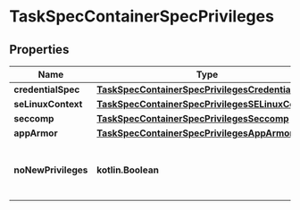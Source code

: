 # TaskSpecContainerSpecPrivileges

## Properties

| Name                | Type                                                                                                  | Description                                            | Notes      |
|---------------------|-------------------------------------------------------------------------------------------------------|--------------------------------------------------------|------------|
| **credentialSpec**  | [**TaskSpecContainerSpecPrivilegesCredentialSpec**](TaskSpecContainerSpecPrivilegesCredentialSpec.md) |                                                        | [optional] |
| **seLinuxContext**  | [**TaskSpecContainerSpecPrivilegesSELinuxContext**](TaskSpecContainerSpecPrivilegesSELinuxContext.md) |                                                        | [optional] |
| **seccomp**         | [**TaskSpecContainerSpecPrivilegesSeccomp**](TaskSpecContainerSpecPrivilegesSeccomp.md)               |                                                        | [optional] |
| **appArmor**        | [**TaskSpecContainerSpecPrivilegesAppArmor**](TaskSpecContainerSpecPrivilegesAppArmor.md)             |                                                        | [optional] |
| **noNewPrivileges** | **kotlin.Boolean**                                                                                    | Configuration of the no_new_privs bit in the container | [optional] |




